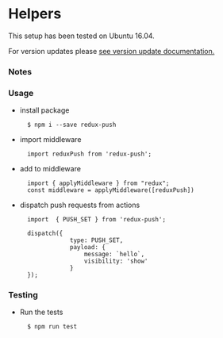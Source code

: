Helpers
=======

This setup has been tested on Ubuntu 16.04.

For version updates please [see version update documentation.](./docs/UPDATES.md) 
 
### Notes


### Usage
    
- install package

        $ npm i --save redux-push
        
- import middleware
        
        import reduxPush from 'redux-push';
        
- add to middleware

        import { applyMiddleware } from "redux";
        const middleware = applyMiddleware([reduxPush])
    
- dispatch push requests from actions
        
        import  { PUSH_SET } from 'redux-push';
        
        dispatch({
                    type: PUSH_SET,
                    payload: {
                        message: `hello`,
                        visibility: 'show'
                    }
        });

       
### Testing
- Run the tests
        
        $ npm run test